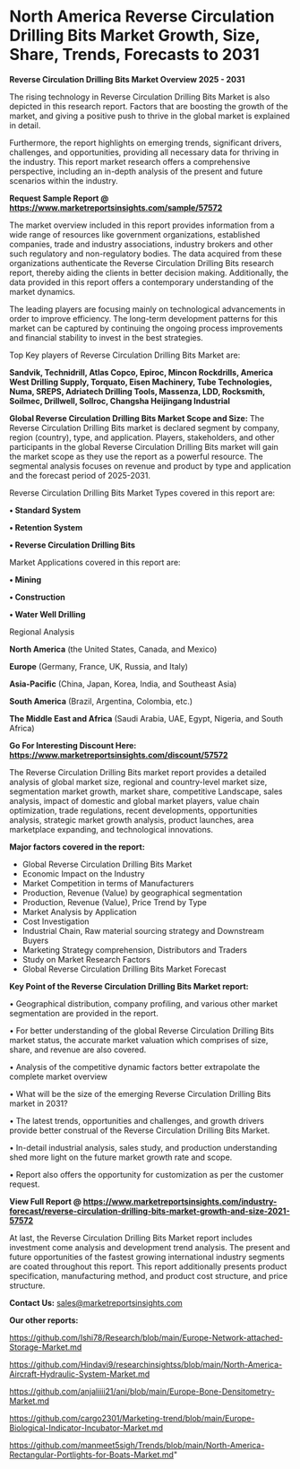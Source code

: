 # North America Reverse Circulation Drilling Bits Market Growth, Size, Share, Trends, Forecasts to 2031

<Strong> Reverse Circulation Drilling Bits Market Overview 2025 - 2031</strong>

The rising technology in Reverse Circulation Drilling Bits Market is also depicted in this research report. Factors that are boosting the growth of the market, and giving a positive push to thrive in the global market is explained in detail.

Furthermore, the report highlights on emerging trends, significant drivers, challenges, and opportunities, providing all necessary data for thriving in the industry. This report market research offers a comprehensive perspective, including an in-depth analysis of the present and future scenarios within the industry.

<strong>Request Sample Report @ <a href=https://www.marketreportsinsights.com/sample/57572>https://www.marketreportsinsights.com/sample/57572</a></strong>

The market overview included in this report provides information from a wide range of resources like government organizations, established companies, trade and industry associations, industry brokers and other such regulatory and non-regulatory bodies. The data acquired from these organizations authenticate the Reverse Circulation Drilling Bits research report, thereby aiding the clients in better decision making. Additionally, the data provided in this report offers a contemporary understanding of the market dynamics.

The leading players are focusing mainly on technological advancements in order to improve efficiency. The long-term development patterns for this market can be captured by continuing the ongoing process improvements and financial stability to invest in the best strategies.

Top Key players of Reverse Circulation Drilling Bits Market are:

<strong>Sandvik, Technidrill, Atlas Copco, Epiroc, Mincon Rockdrills, America West Drilling Supply, Torquato, Eisen Machinery, Tube Technologies, Numa, SREPS, Adriatech Drilling Tools, Massenza, LDD, Rocksmith, Soilmec, Drillwell, Sollroc, Changsha Heijingang Industrial</strong>

<strong><b>Global Reverse Circulation Drilling Bits Market Scope and Size:</b></strong>
The Reverse Circulation Drilling Bits market is declared segment by company, region (country), type, and application. Players, stakeholders, and other participants in the global Reverse Circulation Drilling Bits market will gain the market scope as they use the report as a powerful resource. The segmental analysis focuses on revenue and product by type and application and the forecast period of 2025-2031.

Reverse Circulation Drilling Bits Market Types covered in this report are:

<strong>• Standard System

• Retention System

• Reverse Circulation Drilling Bits</strong>

Market Applications covered in this report are:

<strong>• Mining

• Construction

• Water Well Drilling</strong> 

Regional Analysis

<strong>North America</strong> (the United States, Canada, and Mexico)

<strong>Europe</strong> (Germany, France, UK, Russia, and Italy)

<strong>Asia-Pacific</strong> (China, Japan, Korea, India, and Southeast Asia)

<strong>South America</strong> (Brazil, Argentina, Colombia, etc.)

<strong>The Middle East and Africa</strong> (Saudi Arabia, UAE, Egypt, Nigeria, and South Africa)

<strong>Go For Interesting Discount Here: <a href=https://www.marketreportsinsights.com/discount/57572>https://www.marketreportsinsights.com/discount/57572</a></strong>

The Reverse Circulation Drilling Bits market report provides a detailed analysis of global market size, regional and country-level market size, segmentation market growth, market share, competitive Landscape, sales analysis, impact of domestic and global market players, value chain optimization, trade regulations, recent developments, opportunities analysis, strategic market growth analysis, product launches, area marketplace expanding, and technological innovations.

<strong><b>Major factors covered in the report:</b></strong>
<ul>
  <li>Global Reverse Circulation Drilling Bits Market </li>
  <li>Economic Impact on the Industry</li>
  <li>Market Competition in terms of Manufacturers</li>
  <li>Production, Revenue (Value) by geographical segmentation</li>
  <li>Production, Revenue (Value), Price Trend by Type</li>
  <li>Market Analysis by Application</li>
  <li>Cost Investigation</li>
  <li>Industrial Chain, Raw material sourcing strategy and Downstream Buyers</li>
  <li>Marketing Strategy comprehension, Distributors and Traders</li>
  <li>Study on Market Research Factors</li>
  <li>Global Reverse Circulation Drilling Bits Market Forecast</li>
</ul>

<strong><b>Key Point of the Reverse Circulation Drilling Bits Market report:</b></strong>

• Geographical distribution, company profiling, and various other market segmentation are provided in the report.

• For better understanding of the global Reverse Circulation Drilling Bits market status, the accurate market valuation which comprises of size, share, and revenue are also covered.

• Analysis of the competitive dynamic factors better extrapolate the complete market overview

• What will be the size of the emerging Reverse Circulation Drilling Bits market in 2031?

• The latest trends, opportunities and challenges, and growth drivers provide better construal of the Reverse Circulation Drilling Bits Market.

• In-detail industrial analysis, sales study, and production understanding shed more light on the future market growth rate and scope.

• Report also offers the opportunity for customization as per the customer request.

<strong><b>View Full Report @ <a href=https://www.marketreportsinsights.com/industry-forecast/reverse-circulation-drilling-bits-market-growth-and-size-2021-57572>https://www.marketreportsinsights.com/industry-forecast/reverse-circulation-drilling-bits-market-growth-and-size-2021-57572</a></b></strong>


At last, the Reverse Circulation Drilling Bits Market report includes investment come analysis and development trend analysis. The present and future opportunities of the fastest growing international industry segments are coated throughout this report. This report additionally presents product specification, manufacturing method, and product cost structure, and price structure.

<strong>Contact Us:</strong>
sales@marketreportsinsights.com

<strong>Our other reports:</strong>

<a href=https://github.com/Ishi78/Research/blob/main/Europe-Network-attached-Storage-Market.md>https://github.com/Ishi78/Research/blob/main/Europe-Network-attached-Storage-Market.md</a>

<a href=https://github.com/Hindavi9/researchinsightss/blob/main/North-America-Aircraft-Hydraulic-System-Market.md>https://github.com/Hindavi9/researchinsightss/blob/main/North-America-Aircraft-Hydraulic-System-Market.md</a>

<a href=https://github.com/anjaliiii21/ani/blob/main/Europe-Bone-Densitometry-Market.md>https://github.com/anjaliiii21/ani/blob/main/Europe-Bone-Densitometry-Market.md</a>

<a href=https://github.com/cargo2301/Marketing-trend/blob/main/Europe-Biological-Indicator-Incubator-Market.md>https://github.com/cargo2301/Marketing-trend/blob/main/Europe-Biological-Indicator-Incubator-Market.md</a>

<a href=https://github.com/manmeet5sigh/Trends/blob/main/North-America-Rectangular-Portlights-for-Boats-Market.md>https://github.com/manmeet5sigh/Trends/blob/main/North-America-Rectangular-Portlights-for-Boats-Market.md</a>"
